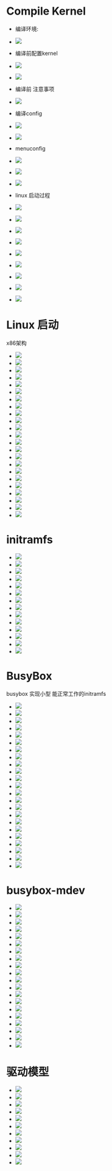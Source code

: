 # Compile Kernel

- 编译环境:
- ![](assets/Pasted%20image%2020230601210237.png)

- 编译前配置kernel
- ![](assets/Pasted%20image%2020230601210422.png)
-  ![](assets/Pasted%20image%2020230601210625.png)

- 编译前 注意事项
- ![](assets/Pasted%20image%2020230601211058.png)

- 编译config
- ![](assets/Pasted%20image%2020230601211248.png)
- ![](assets/Pasted%20image%2020230601211427.png)

- menuconfig
- ![](assets/Pasted%20image%2020230601211532.png)

- ![](assets/Pasted%20image%2020230601211613.png)

- ![](assets/Pasted%20image%2020230601211658.png)

- linux 启动过程
- ![](assets/Pasted%20image%2020230601213217.png)
- ![](assets/Pasted%20image%2020230601215755.png)
- ![](assets/Pasted%20image%2020230601222357.png)
- ![](assets/Pasted%20image%2020230601222425.png)
- ![](assets/Pasted%20image%2020230601222449.png)
- ![](assets/Pasted%20image%2020230601222513.png)
- ![](assets/Pasted%20image%2020230601222533.png)
- ![](assets/Pasted%20image%2020230601222551.png)
- ![](assets/Pasted%20image%2020230601222619.png)

# Linux 启动

x86架构

- ![](assets/Pasted%20image%2020230601222810.png)
- ![](assets/Pasted%20image%2020230601222829.png)
- ![](assets/Pasted%20image%2020230601222842.png)
- ![](assets/Pasted%20image%2020230601222929.png)
- ![](assets/Pasted%20image%2020230601222948.png)
- ![](assets/Pasted%20image%2020230601223002.png)
- ![](assets/Pasted%20image%2020230601223017.png)
- ![](assets/Pasted%20image%2020230601223031.png)
- ![](assets/Pasted%20image%2020230601223039.png)
- ![](assets/Pasted%20image%2020230601223119.png)
- ![](assets/Pasted%20image%2020230601223126.png)
- ![](assets/Pasted%20image%2020230601223143.png)
- ![](assets/Pasted%20image%2020230601223150.png)
- ![](assets/Pasted%20image%2020230601223202.png)
- ![](assets/Pasted%20image%2020230601223239.png)
- ![](assets/Pasted%20image%2020230601223255.png)
- ![](assets/Pasted%20image%2020230601223313.png)
- ![](assets/Pasted%20image%2020230601223333.png)
- ![](assets/Pasted%20image%2020230601223350.png)
- ![](assets/Pasted%20image%2020230601223404.png)
- ![](assets/Pasted%20image%2020230601223415.png)
- ![](assets/Pasted%20image%2020230601223426.png)
- ![](assets/Pasted%20image%2020230601223437.png)

# initramfs

- ![](assets/Pasted%20image%2020230601223518.png)
- ![](assets/Pasted%20image%2020230601223542.png)
- ![](assets/Pasted%20image%2020230601223552.png)
- ![](assets/Pasted%20image%2020230601223612.png)
- ![](assets/Pasted%20image%2020230601223623.png)
- ![](assets/Pasted%20image%2020230601223641.png)
- ![](assets/Pasted%20image%2020230601223708.png)
- ![](assets/Pasted%20image%2020230601223723.png)
- ![](assets/Pasted%20image%2020230601223742.png)
- ![](assets/Pasted%20image%2020230601223801.png)
- ![](assets/Pasted%20image%2020230601223813.png)
- ![](assets/Pasted%20image%2020230601223845.png)
- ![](assets/Pasted%20image%2020230601223900.png)
- ![](assets/Pasted%20image%2020230601223920.png)

# BusyBox

busybox 实现小型 能正常工作的initramfs

- ![](assets/Pasted%20image%2020230601224026.png)
- ![](assets/Pasted%20image%2020230601224045.png)
- ![](assets/Pasted%20image%2020230601224054.png)
- ![](assets/Pasted%20image%2020230601224111.png)
- ![](assets/Pasted%20image%2020230601224120.png)
- ![](assets/Pasted%20image%2020230601224145.png)
- ![](assets/Pasted%20image%2020230601224157.png)
- ![](assets/Pasted%20image%2020230601224216.png)
- ![](assets/Pasted%20image%2020230601224234.png)
- ![](assets/Pasted%20image%2020230601224259.png)
- ![](assets/Pasted%20image%2020230601224317.png)
- ![](assets/Pasted%20image%2020230601224330.png)
- ![](assets/Pasted%20image%2020230601224434.png)
- ![](assets/Pasted%20image%2020230601224545.png)
- ![](assets/Pasted%20image%2020230601224618.png)
- ![](assets/Pasted%20image%2020230601224639.png)
- ![](assets/Pasted%20image%2020230601224658.png)
- ![](assets/Pasted%20image%2020230601224728.png)
- ![](assets/Pasted%20image%2020230601224807.png)
- ![](assets/Pasted%20image%2020230601224816.png)
- ![](assets/Pasted%20image%2020230601224833.png)
- ![](assets/Pasted%20image%2020230601224842.png)
- ![](assets/Pasted%20image%2020230601224900.png)

# busybox-mdev


- ![](assets/Pasted%20image%2020230601230641.png)
- ![](assets/Pasted%20image%2020230601230659.png)
- ![](assets/Pasted%20image%2020230601230712.png)
- ![](assets/Pasted%20image%2020230601230723.png)
- ![](assets/Pasted%20image%2020230601230727.png)
- ![](assets/Pasted%20image%2020230601232343.png)
- ![](assets/Pasted%20image%2020230601232352.png)
- ![](assets/Pasted%20image%2020230601232405.png)
- ![](assets/Pasted%20image%2020230601232446.png)
- ![](assets/Pasted%20image%2020230601232456.png)
- ![](assets/Pasted%20image%2020230601232528.png)
- ![](assets/Pasted%20image%2020230601232556.png)
- ![](assets/Pasted%20image%2020230601232610.png)
- ![](assets/Pasted%20image%2020230601232629.png)
- ![](assets/Pasted%20image%2020230601232637.png)
- ![](assets/Pasted%20image%2020230601232701.png)
- ![](assets/Pasted%20image%2020230601232725.png)
- ![](assets/Pasted%20image%2020230601233043.png)
- ![](assets/Pasted%20image%2020230601233100.png)
- ![](assets/Pasted%20image%2020230601233117.png)

# 驱动模型

- ![](assets/Pasted%20image%2020230601233846.png)
- ![](assets/Pasted%20image%2020230601233953.png)
- ![](assets/Pasted%20image%2020230601234012.png)
- ![](assets/Pasted%20image%2020230601234230.png)
- ![](assets/Pasted%20image%2020230601234242.png)
- ![](assets/Pasted%20image%2020230601234253.png)
- ![](assets/Pasted%20image%2020230601234419.png)
- ![](assets/Pasted%20image%2020230601234439.png)
- ![](assets/Pasted%20image%2020230601234609.png)
- ![](assets/Pasted%20image%2020230601234907.png)
- ![](assets/Pasted%20image%2020230601235023.png)
